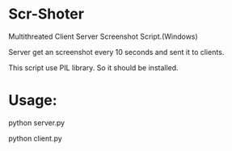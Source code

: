 # Scr-Shoter
Multithreated Client Server Screenshot Script.(Windows)

Server get an screenshot every 10 seconds and sent it to clients.

This script use PIL library. So it should be installed.

# Usage:

python server.py <ip> <port>

python client.py <server-ip> <server-port>


